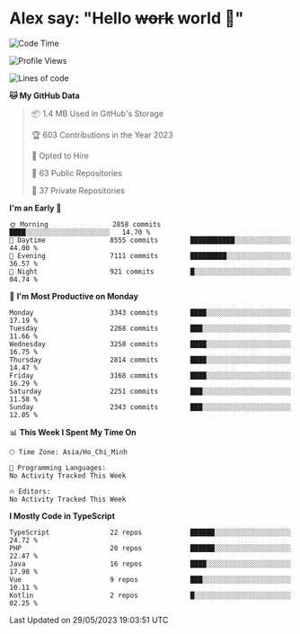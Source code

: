 # Alex say: "Hello ~~work~~ world 🐾"

<!--START_SECTION:waka-->
![Code Time](http://img.shields.io/badge/Code%20Time-839%20hrs%205%20mins-blue)

![Profile Views](http://img.shields.io/badge/Profile%20Views-1-blue)

![Lines of code](https://img.shields.io/badge/From%20Hello%20World%20I%27ve%20Written-41.0%20million%20lines%20of%20code-blue)

**🐱 My GitHub Data** 

> 📦 1.4 MB Used in GitHub's Storage 
 > 
> 🏆 603 Contributions in the Year 2023
 > 
> 💼 Opted to Hire
 > 
> 📜 63 Public Repositories 
 > 
> 🔑 37 Private Repositories 
 > 
**I'm an Early 🐤** 

```text
🌞 Morning                2858 commits        ████░░░░░░░░░░░░░░░░░░░░░   14.70 % 
🌆 Daytime                8555 commits        ███████████░░░░░░░░░░░░░░   44.00 % 
🌃 Evening                7111 commits        █████████░░░░░░░░░░░░░░░░   36.57 % 
🌙 Night                  921 commits         █░░░░░░░░░░░░░░░░░░░░░░░░   04.74 % 
```
📅 **I'm Most Productive on Monday** 

```text
Monday                   3343 commits        ████░░░░░░░░░░░░░░░░░░░░░   17.19 % 
Tuesday                  2268 commits        ███░░░░░░░░░░░░░░░░░░░░░░   11.66 % 
Wednesday                3258 commits        ████░░░░░░░░░░░░░░░░░░░░░   16.75 % 
Thursday                 2814 commits        ████░░░░░░░░░░░░░░░░░░░░░   14.47 % 
Friday                   3168 commits        ████░░░░░░░░░░░░░░░░░░░░░   16.29 % 
Saturday                 2251 commits        ███░░░░░░░░░░░░░░░░░░░░░░   11.58 % 
Sunday                   2343 commits        ███░░░░░░░░░░░░░░░░░░░░░░   12.05 % 
```


📊 **This Week I Spent My Time On** 

```text
🕑︎ Time Zone: Asia/Ho_Chi_Minh

💬 Programming Languages: 
No Activity Tracked This Week

🔥 Editors: 
No Activity Tracked This Week
```

**I Mostly Code in TypeScript** 

```text
TypeScript               22 repos            ██████░░░░░░░░░░░░░░░░░░░   24.72 % 
PHP                      20 repos            ██████░░░░░░░░░░░░░░░░░░░   22.47 % 
Java                     16 repos            ████░░░░░░░░░░░░░░░░░░░░░   17.98 % 
Vue                      9 repos             ███░░░░░░░░░░░░░░░░░░░░░░   10.11 % 
Kotlin                   2 repos             █░░░░░░░░░░░░░░░░░░░░░░░░   02.25 % 
```




 Last Updated on 29/05/2023 19:03:51 UTC
<!--END_SECTION:waka-->
